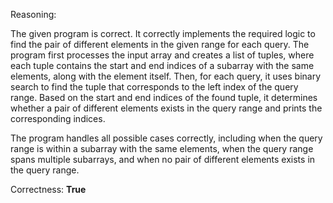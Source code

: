 Reasoning: 

The given program is correct. It correctly implements the required logic to find the pair of different elements in the given range for each query. The program first processes the input array and creates a list of tuples, where each tuple contains the start and end indices of a subarray with the same elements, along with the element itself. Then, for each query, it uses binary search to find the tuple that corresponds to the left index of the query range. Based on the start and end indices of the found tuple, it determines whether a pair of different elements exists in the query range and prints the corresponding indices.

The program handles all possible cases correctly, including when the query range is within a subarray with the same elements, when the query range spans multiple subarrays, and when no pair of different elements exists in the query range.

Correctness: **True**